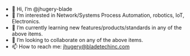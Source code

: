 - 👋 Hi, I’m @jhugery-blade
- 👀 I’m interested in Network/Systems Process Automation, robotics, IoT, Electronics.
- 🌱 I’m currently learning new features/products/standards in any of the above items.
- 💞️ I’m looking to collaborate on any of the above items.
- 📫 How to reach me: jhugery@bladetechinc.com

<!---
jhugery-blade/jhugery-blade is a ✨ special ✨ repository because its `README.md` (this file) appears on your GitHub profile.
You can click the Preview link to take a look at your changes.
--->
